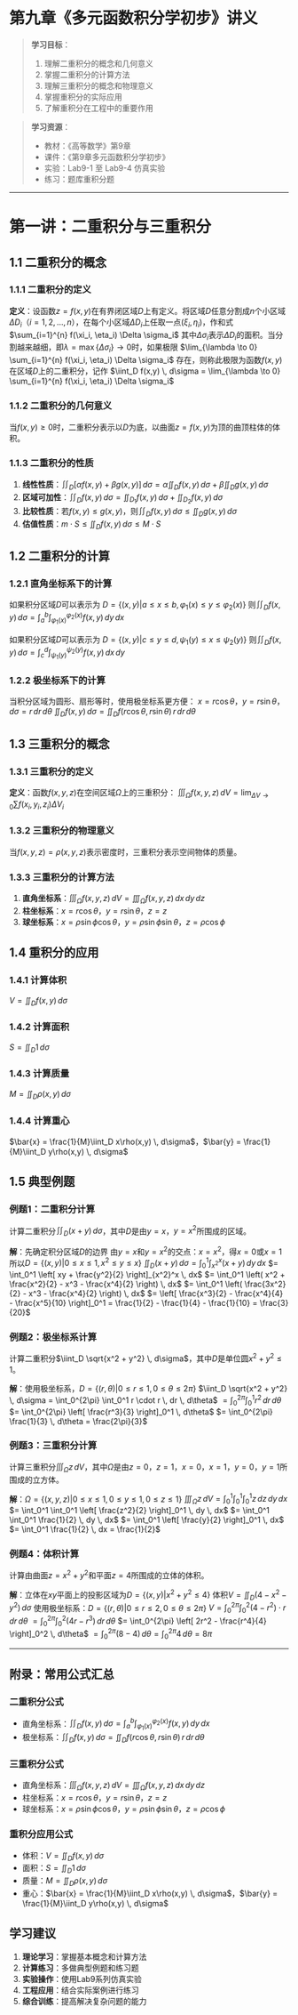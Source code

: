 # 第九章《多元函数积分学初步》讲义

> **学习目标**：
> 1. 理解二重积分的概念和几何意义
> 2. 掌握二重积分的计算方法
> 3. 理解三重积分的概念和物理意义
> 4. 掌握重积分的实际应用
> 5. 了解重积分在工程中的重要作用

> **学习资源**：
> - 教材：《高等数学》第9章
> - 课件：《第9章多元函数积分学初步》
> - 实验：Lab9-1 至 Lab9-4 仿真实验
> - 练习：题库重积分题

---

<div style="page-break-after: always;"></div>

# 第一讲：二重积分与三重积分

## 1.1 二重积分的概念

### 1.1.1 二重积分的定义
**定义**：设函数$z = f(x,y)$在有界闭区域$D$上有定义。将区域$D$任意分割成$n$个小区域$\Delta D_i$（$i = 1, 2, \ldots, n$），在每个小区域$\Delta D_i$上任取一点$(\xi_i, \eta_i)$，作和式
$\sum_{i=1}^{n} f(\xi_i, \eta_i) \Delta \sigma_i$
其中$\Delta \sigma_i$表示$\Delta D_i$的面积。当分割越来越细，即$\lambda = \max\{\Delta \sigma_i\} \to 0$时，如果极限
$\lim_{\lambda \to 0} \sum_{i=1}^{n} f(\xi_i, \eta_i) \Delta \sigma_i$
存在，则称此极限为函数$f(x,y)$在区域$D$上的二重积分，记作
$\iint_D f(x,y) \, d\sigma = \lim_{\lambda \to 0} \sum_{i=1}^{n} f(\xi_i, \eta_i) \Delta \sigma_i$

### 1.1.2 二重积分的几何意义
当$f(x,y) \geq 0$时，二重积分表示以$D$为底，以曲面$z = f(x,y)$为顶的曲顶柱体的体积。

### 1.1.3 二重积分的性质
1. **线性性质**：$\iint_D [\alpha f(x,y) + \beta g(x,y)] \, d\sigma = \alpha \iint_D f(x,y) \, d\sigma + \beta \iint_D g(x,y) \, d\sigma$
2. **区域可加性**：$\iint_D f(x,y) \, d\sigma = \iint_{D_1} f(x,y) \, d\sigma + \iint_{D_2} f(x,y) \, d\sigma$
3. **比较性质**：若$f(x,y) \leq g(x,y)$，则$\iint_D f(x,y) \, d\sigma \leq \iint_D g(x,y) \, d\sigma$
4. **估值性质**：$m \cdot S \leq \iint_D f(x,y) \, d\sigma \leq M \cdot S$

## 1.2 二重积分的计算

### 1.2.1 直角坐标系下的计算
如果积分区域$D$可以表示为
$D = \{(x,y) | a \leq x \leq b, \varphi_1(x) \leq y \leq \varphi_2(x)\}$
则$\iint_D f(x,y) \, d\sigma = \int_a^b \int_{\varphi_1(x)}^{\varphi_2(x)} f(x,y) \, dy \, dx$

如果积分区域$D$可以表示为
$D = \{(x,y) | c \leq y \leq d, \psi_1(y) \leq x \leq \psi_2(y)\}$
则$\iint_D f(x,y) \, d\sigma = \int_c^d \int_{\psi_1(y)}^{\psi_2(y)} f(x,y) \, dx \, dy$

### 1.2.2 极坐标系下的计算
当积分区域为圆形、扇形等时，使用极坐标系更方便：
$x = r\cos\theta$，$y = r\sin\theta$，$d\sigma = r \, dr \, d\theta$
$\iint_D f(x,y) \, d\sigma = \iint_D f(r\cos\theta, r\sin\theta) \, r \, dr \, d\theta$

## 1.3 三重积分的概念

### 1.3.1 三重积分的定义
**定义**：函数$f(x,y,z)$在空间区域$\Omega$上的三重积分：
$\iiint_\Omega f(x,y,z) \, dV = \lim_{\Delta V \to 0} \sum f(x_i,y_i,z_i) \Delta V_i$

### 1.3.2 三重积分的物理意义
当$f(x,y,z) = \rho(x,y,z)$表示密度时，三重积分表示空间物体的质量。

### 1.3.3 三重积分的计算方法
1. **直角坐标系**：$\iiint_\Omega f(x,y,z) \, dV = \iiint_\Omega f(x,y,z) \, dx \, dy \, dz$
2. **柱坐标系**：$x = r\cos\theta$，$y = r\sin\theta$，$z = z$
3. **球坐标系**：$x = \rho\sin\phi\cos\theta$，$y = \rho\sin\phi\sin\theta$，$z = \rho\cos\phi$

## 1.4 重积分的应用

### 1.4.1 计算体积
$V = \iint_D f(x,y) \, d\sigma$

### 1.4.2 计算面积
$S = \iint_D 1 \, d\sigma$

### 1.4.3 计算质量
$M = \iint_D \rho(x,y) \, d\sigma$

### 1.4.4 计算重心
$\bar{x} = \frac{1}{M}\iint_D x\rho(x,y) \, d\sigma$，$\bar{y} = \frac{1}{M}\iint_D y\rho(x,y) \, d\sigma$

## 1.5 典型例题

### 例题1：二重积分计算
计算二重积分$\iint_D (x + y) \, d\sigma$，其中$D$是由$y = x$，$y = x^2$所围成的区域。

**解**：先确定积分区域$D$的边界
由$y = x$和$y = x^2$的交点：$x = x^2$，得$x = 0$或$x = 1$
所以$D = \{(x,y) | 0 \leq x \leq 1, x^2 \leq y \leq x\}$
$\iint_D (x + y) \, d\sigma = \int_0^1 \int_{x^2}^x (x + y) \, dy \, dx$
$= \int_0^1 \left[ xy + \frac{y^2}{2} \right]_{x^2}^x \, dx$
$= \int_0^1 \left( x^2 + \frac{x^2}{2} - x^3 - \frac{x^4}{2} \right) \, dx$
$= \int_0^1 \left( \frac{3x^2}{2} - x^3 - \frac{x^4}{2} \right) \, dx$
$= \left[ \frac{x^3}{2} - \frac{x^4}{4} - \frac{x^5}{10} \right]_0^1 = \frac{1}{2} - \frac{1}{4} - \frac{1}{10} = \frac{3}{20}$

### 例题2：极坐标系计算
计算二重积分$\iint_D \sqrt{x^2 + y^2} \, d\sigma$，其中$D$是单位圆$x^2 + y^2 \leq 1$。

**解**：使用极坐标系，$D = \{(r,\theta) | 0 \leq r \leq 1, 0 \leq \theta \leq 2\pi\}$
$\iint_D \sqrt{x^2 + y^2} \, d\sigma = \int_0^{2\pi} \int_0^1 r \cdot r \, dr \, d\theta$
$= \int_0^{2\pi} \int_0^1 r^2 \, dr \, d\theta$
$= \int_0^{2\pi} \left[ \frac{r^3}{3} \right]_0^1 \, d\theta$
$= \int_0^{2\pi} \frac{1}{3} \, d\theta = \frac{2\pi}{3}$

### 例题3：三重积分计算
计算三重积分$\iiint_\Omega z \, dV$，其中$\Omega$是由$z = 0$，$z = 1$，$x = 0$，$x = 1$，$y = 0$，$y = 1$所围成的立方体。

**解**：$\Omega = \{(x,y,z) | 0 \leq x \leq 1, 0 \leq y \leq 1, 0 \leq z \leq 1\}$
$\iiint_\Omega z \, dV = \int_0^1 \int_0^1 \int_0^1 z \, dz \, dy \, dx$
$= \int_0^1 \int_0^1 \left[ \frac{z^2}{2} \right]_0^1 \, dy \, dx$
$= \int_0^1 \int_0^1 \frac{1}{2} \, dy \, dx$
$= \int_0^1 \left[ \frac{y}{2} \right]_0^1 \, dx$
$= \int_0^1 \frac{1}{2} \, dx = \frac{1}{2}$

### 例题4：体积计算
计算由曲面$z = x^2 + y^2$和平面$z = 4$所围成的立体的体积。

**解**：立体在$xy$平面上的投影区域为$D = \{(x,y) | x^2 + y^2 \leq 4\}$
体积$V = \iint_D (4 - x^2 - y^2) \, d\sigma$
使用极坐标系：$D = \{(r,\theta) | 0 \leq r \leq 2, 0 \leq \theta \leq 2\pi\}$
$V = \int_0^{2\pi} \int_0^2 (4 - r^2) \cdot r \, dr \, d\theta$
$= \int_0^{2\pi} \int_0^2 (4r - r^3) \, dr \, d\theta$
$= \int_0^{2\pi} \left[ 2r^2 - \frac{r^4}{4} \right]_0^2 \, d\theta$
$= \int_0^{2\pi} (8 - 4) \, d\theta = \int_0^{2\pi} 4 \, d\theta = 8\pi$

---

<div style="page-break-after: always;"></div>

## 附录：常用公式汇总

### 二重积分公式
- 直角坐标系：$\iint_D f(x,y) \, d\sigma = \int_a^b \int_{\varphi_1(x)}^{\varphi_2(x)} f(x,y) \, dy \, dx$
- 极坐标系：$\iint_D f(x,y) \, d\sigma = \iint_D f(r\cos\theta, r\sin\theta) \, r \, dr \, d\theta$

### 三重积分公式
- 直角坐标系：$\iiint_\Omega f(x,y,z) \, dV = \iiint_\Omega f(x,y,z) \, dx \, dy \, dz$
- 柱坐标系：$x = r\cos\theta$，$y = r\sin\theta$，$z = z$
- 球坐标系：$x = \rho\sin\phi\cos\theta$，$y = \rho\sin\phi\sin\theta$，$z = \rho\cos\phi$

### 重积分应用公式
- 体积：$V = \iint_D f(x,y) \, d\sigma$
- 面积：$S = \iint_D 1 \, d\sigma$
- 质量：$M = \iint_D \rho(x,y) \, d\sigma$
- 重心：$\bar{x} = \frac{1}{M}\iint_D x\rho(x,y) \, d\sigma$，$\bar{y} = \frac{1}{M}\iint_D y\rho(x,y) \, d\sigma$

## 学习建议

1. **理论学习**：掌握基本概念和计算方法
2. **计算练习**：多做典型例题和练习题
3. **实验操作**：使用Lab9系列仿真实验
4. **工程应用**：结合实际案例进行练习
5. **综合训练**：提高解决复杂问题的能力
